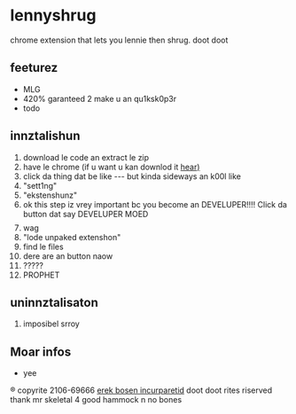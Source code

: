 # lennyshrug
chrome extension that lets you lennie then shrug. doot doot

## feeturez
* MLG
* 420% garanteed 2 make u an qu1ksk0p3r
* todo

## innztalishun
1. download le code an extract le zip
2. have le chrome (if u want u kan downlod it [hear)](https://www.google.com/chrome/browser/desktop/index.html#doot#doot)
3. click da thing dat be like --- but kinda sideways an k00l like
4. "sett1ng"
5. "ekstenshunz"
6. ok this step iz vrey important bc you become an DEVELUPER!!!! Click da button dat say DEVELUPER MOED
7. $$$$wag
8. "lode unpaked extenshon"
8. find le files
8. dere are an button naow
8. ?????
8. PROPHET

## uninnztalisaton
1. imposibel srroy

## Moar infos
* yee

® copyrite 2106-69666 [erek bosen incurparetid](http://erikboesen.com)
doot doot rites riserved
thank mr skeletal 4 good hammock n no bones
